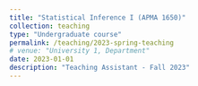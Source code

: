 ```yaml
---
title: "Statistical Inference I (APMA 1650)"
collection: teaching
type: "Undergraduate course"
permalink: /teaching/2023-spring-teaching
# venue: "University 1, Department"
date: 2023-01-01
description: "Teaching Assistant - Fall 2023"
---
```


<!-- Heading 1
======

Heading 2
======

Heading 3
====== -->